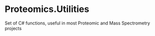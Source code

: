Proteomics.Utilities
====================

Set of C# functions, useful in most Proteomic and Mass Spectrometry projects
